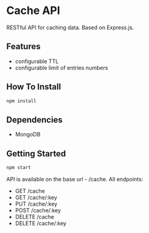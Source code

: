 # Cache API

RESTful API for caching data. Based on Express.js.

## Features
* configurable TTL
* configurable limit of entries numbers


## How To Install
```bash
npm install
```

## Dependencies
* MongoDB


## Getting Started
```bash
npm start
```

API is available on the base url - /cache.
All endpoints:
* GET /cache
* GET /cache/:key
* PUT /cache/:key
* POST /cache/:key
* DELETE /cache
* DELETE /cache/:key
```
